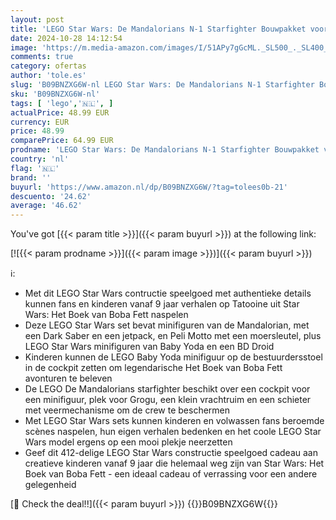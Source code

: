 ```yaml
---
layout: post
title: 'LEGO Star Wars: De Mandalorians N-1 Starfighter Bouwpakket voor Kinderen uit Het Boek van Boba Fett  met Bouwbaar Speelgoed Baby Yoda en BD Droid figuren  Cadeau voor Jongens en Meisjes 75325'
date: 2024-10-28 14:12:54
image: 'https://m.media-amazon.com/images/I/51APy7gGcML._SL500_._SL400_.jpg'
comments: true
category: ofertas
author: 'tole.es'
slug: 'B09BNZXG6W-nl LEGO Star Wars: De Mandalorians N-1 Starfighter Bouwpakket...'
sku: 'B09BNZXG6W-nl'
tags: [ 'lego','🇳🇱', ]
actualPrice: 48.99 EUR
currency: EUR
price: 48.99
comparePrice: 64.99 EUR
prodname: 'LEGO Star Wars: De Mandalorians N-1 Starfighter Bouwpakket voor Kinderen uit Het Boek van Boba Fett  met Bouwbaar Speelgoed Baby Yoda en BD Droid figuren  Cadeau voor Jongens en Meisjes 75325'
country: 'nl'
flag: '🇳🇱'
brand: ''
buyurl: 'https://www.amazon.nl/dp/B09BNZXG6W/?tag=tolees0b-21'
descuento: '24.62'
average: '46.62'
---
```


You've got [{{< param title >}}]({{< param buyurl >}}) at the following link:

[![{{< param prodname >}}]({{< param image >}})]({{< param buyurl >}})

ℹ️:

- Met dit LEGO Star Wars contructie speelgoed met authentieke details kunnen fans en kinderen vanaf 9 jaar verhalen op Tatooine uit Star Wars: Het Boek van Boba Fett naspelen
- Deze LEGO Star Wars set bevat minifiguren van de Mandalorian, met een Dark Saber en een jetpack, en Peli Motto met een moersleutel, plus LEGO Star Wars minifiguren van Baby Yoda en een BD Droid
- Kinderen kunnen de LEGO Baby Yoda minifiguur op de bestuurdersstoel in de cockpit zetten om legendarische Het Boek van Boba Fett avonturen te beleven
- De LEGO De Mandalorians starfighter beschikt over een cockpit voor een minifiguur, plek voor Grogu, een klein vrachtruim en een schieter met veermechanisme om de crew te beschermen
- Met LEGO Star Wars sets kunnen kinderen en volwassen fans beroemde scènes naspelen, hun eigen verhalen bedenken en het coole LEGO Star Wars model ergens op een mooi plekje neerzetten
- Geef dit 412-delige LEGO Star Wars constructie speelgoed cadeau aan creatieve kinderen vanaf 9 jaar die helemaal weg zijn van Star Wars: Het Boek van Boba Fett - een ideaal cadeau of verrassing voor een andere gelegenheid

[🛒 Check the deal!!]({{< param buyurl >}})
{{<world>}}B09BNZXG6W{{</world>}}

